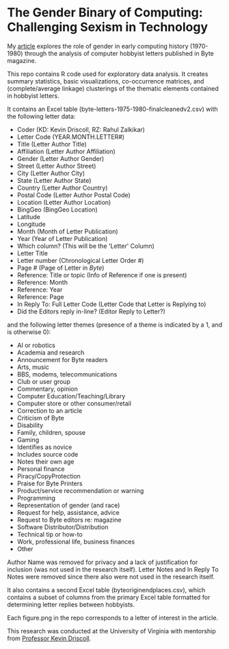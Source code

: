 # The Gender Binary of Computing: Challenging Sexism in Technology

My [article](https://zalkikar.github.io/) explores the role of gender in early computing history (1970-1980) through the analysis of computer hobbyist letters published in Byte magazine. 

This repo contains R code used for exploratory data analysis. It creates summary statistics, basic visualizations, co-occurrence matrices, and (complete/average linkage) clusterings of the thematic elements contained in hobbyist letters. 

It contains an Excel table (byte-letters-1975-1980-finalcleanedv2.csv) with the following letter data:
* Coder	(KD: Kevin Driscoll, RZ: Rahul Zalkikar)
* Letter Code	(YEAR.MONTH.LETTER#)
* Title	(Letter Author Title)
* Affiliation	(Letter Author Affiliation)
* Gender (Letter Author Gender)
* Street (Letter Author Street)
* City (Letter Author City)
* State	(Letter Author State)
* Country	(Letter Author Country)
* Postal Code	(Letter Author Postal Code)
* Location (Letter Author Location)
* BingGeo	(BingGeo Location)
* Latitude	
* Longitude	
* Month	(Month of Letter Publication)
* Year (Year of Letter Publication)
* Which column?	(This will be the 'Letter' Column)
* Letter Title	
* Letter number	(Chronological Letter Order #)
* Page #	(Page of Letter in *Byte*)
* Reference: Title or topic	(Info of Reference if one is present)
* Reference: Month	
* Reference: Year	
* Reference: Page	
* In Reply To: Full Letter Code	(Letter Code that Letter is Replying to)
* Did the Editors reply in-line? (Editor Reply to Letter?)

and the following letter themes (presence of a theme is indicated by a 1, and is otherwise 0):
* AI or robotics	
* Academia and research	
* Announcement for Byte readers	
* Arts, music	
* BBS, modems, telecommunications	
* Club or user group	
* Commentary, opinion	
* Computer Education/Teaching/Library	
* Computer store or other consumer/retail	
* Correction to an article	
* Criticism of Byte	
* Disability	
* Family, children, spouse	
* Gaming	
* Identifies as novice	
* Includes source code	
* Notes their own age	
* Personal finance	
* Piracy/CopyProtection	
* Praise for Byte	Printers	
* Product/service recommendation or warning	
* Programming	
* Representation of gender (and race) 
* Request for help, assistance, advice	
* Request to Byte editors re: magazine	
* Software Distributor/Distribution	
* Technical tip or how-to	
* Work, professional life, business finances	
* Other

Author Name was removed for privacy and a lack of justification for inclusion (was not used in the research itself).
Letter Notes and In Reply To Notes were removed since there also were not used in the research itself.

It also contains a second Excel table (byteoriginendplaces.csv), which contains a subset of columns from the primary Excel table formatted for determining letter replies between hobbyists.

Each figure.png in the repo corresponds to a letter of interest in the article.

This research was conducted at the University of Virginia with mentorship from [Professor Kevin Driscoll](http://kevindriscoll.info/).
